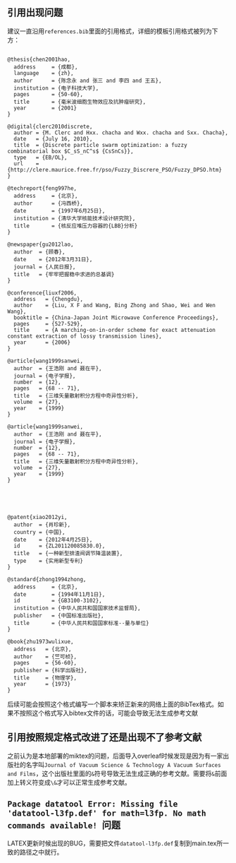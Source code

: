 ## 引用出现问题
建议一直沿用`references.bib`里面的引用格式，详细的模板引用格式被列为下方：
```

@thesis{chen2001hao,
  address     = {成都},
  language    = {zh},
  author      = {陈念永 and 张三 and 李四 and 王五},
  institution = {电子科技大学},
  pages       = {50-60},
  title       = {毫米波细胞生物效应及抗肿瘤研究},
  year        = {2001}
}

@digital{clerc2010discrete,
  author = {M. Clerc and Hxx. chacha and Wxx. chacha and Sxx. Chacha},
  date   = {July 16, 2010},
  title  = {Discrete particle swarm optimization: a fuzzy combinatorial box $C_sS_nC^s$ {CsSnCs}},
  type   = {EB/OL},
  url    = {http://clere.maurice.free.fr/pso/Fuzzy_Discrere_PSO/Fuzzy_DPSO.htm}
}

@techreport{feng997he,
  address     = {北京},
  author      = {冯西桥},
  date        = {1997年6月25日},
  institution = {清华大学核能技术设计研究院},
  title       = {核反应堆压力容器的{LBB}分析}
}

@newspaper{gu2012lao,
  author  = {顾春},
  date    = {2012年3月31日},
  journal = {人民日报},
  title   = {牢牢把握稳中求进的总基调}
}

@conference{liuxf2006,
  address   = {Chengdu},
  author    = {Liu, X F and Wang, Bing Zhong and Shao, Wei and Wen Wang},
  booktitle = {China-Japan Joint Microwave Conference Proceedings},
  pages     = {527-529},
  title     = {A marching-on-in-order scheme for exact attenuation constant extraction of lossy transmission lines},
  year      = {2006}
}

@article{wang1999sanwei,
  author  = {王浩刚 and 聂在平},
  journal = {电子学报},
  number  = {12},
  pages   = {68 -- 71},
  title   = {三维矢量散射积分方程中奇异性分析},
  volume  = {27},
  year    = {1999}
}

@article{wang1999sanwei,
  author  = {王浩刚 and 聂在平},
  journal = {电子学报},
  number  = {12},
  pages   = {68 -- 71},
  title   = {三维矢量散射积分方程中奇异性分析},
  volume  = {27},
  year    = {1999}
}





@patent{xiao2012yi,
  author  = {肖珍新},
  country = {中国},
  date    = {2012年4月25日},
  id      = {ZL201120085830.0},
  title   = {一种新型排渣阀调节降温装置},
  type    = {实用新型专利}
}

@standard{zhong1994zhong,
  address     = {北京},
  date        = {1994年11月1日},
  id          = {GB3100-3102},
  institution = {中华人民共和国国家技术监督局},
  publisher   = {中国标准出版社},
  title       = {中华人民共和国国家标准--量与单位}
}

@book{zhu1973wulixue,
  address   = {北京},
  author    = {竺可桢},
  pages     = {56-60},
  publisher = {科学出版社},
  title     = {物理学},
  year      = {1973}
}
```
后续可能会按照这个格式编写一个脚本来矫正新来的网络上面的BibTex格式。如果不按照这个格式写入bibtex文件的话，可能会导致无法生成参考文献
## 引用按照规定格式改进了还是出现不了参考文献
之前认为是本地部署的miktex的问题，后面导入overleaf时候发现是因为有一家出版社的名字叫`Journal of Vacuum Science & Technology A Vacuum Surfaces and Films`，这个出版社里面的`&`符号导致无法生成正确的参考文献。需要将`&`前面加上转义符变成`\&`才可以正常生成参考文献。

## `Package datatool Error: Missing file 'datatool-l3fp.def' for math=l3fp. No math commands available! `问题
LATEX更新时候出现的BUG，需要把文件`datatool-l3fp.def`复制到main.tex所一致的路径之中就行。